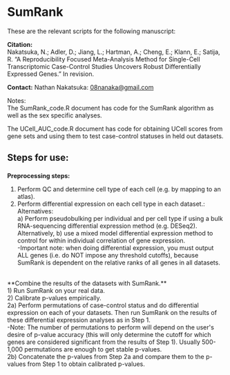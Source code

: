 # SumRank

These are the relevant scripts for the following manuscript:

**Citation:** 
<br/>
Nakatsuka, N.; Adler, D.; Jiang, L.; Hartman, A.; Cheng, E.; Klann, E.; Satija, R. “A Reproducibility Focused Meta-Analysis Method for Single-Cell Transcriptomic Case-Control Studies Uncovers Robust Differentially Expressed Genes.” In revision.

**Contact:** Nathan Nakatsuka: 08nanaka@gmail.com


Notes:
<br/>
The SumRank_code.R document has code for the SumRank algorithm as well as the sex specific analyses.

The UCell_AUC_code.R document has code for obtaining UCell scores from gene sets and using them to test case-control statuses in held out datasets.



## <p>Steps for use:</p>

**Preprocessing steps:**
1) Perform QC and determine cell type of each cell (e.g. by mapping to an atlas).<br/>
2) Perform differential expression on each cell type in each dataset.:<br/>
Alternatives: <br/>
a) Perform pseudobulking per individual and per cell type if using a bulk RNA-sequencing differential expression method (e.g. DESeq2).  <br/>
Alternatively, b) use a mixed model differential expression method to control for within individual correlation of gene expression.<br/>
-Important note: when doing differential expression, you must output ALL genes (i.e. do NOT impose any threshold cutoffs), because SumRank is dependent on the relative ranks of all genes in all datasets.<br/>
<br/>
**Combine the results of the datasets with SumRank.** 
<br/>
1) Run SumRank on your real data.<br/>
2) Calibrate p-values empirically.<br/>
2a) Perform permutations of case-control status and do differential expression on each of your datasets. Then run SumRank on the results of these differential expression analyses as in Step 1.<br/>
-Note: The number of permutations to perform will depend on the user's desire of p-value accuracy (this will only determine the cutoff for which genes are considered significant from the results of Step 1). Usually 500-1,000 permutations are enough to get stable p-values.<br/>
2b) Concatenate the p-values from Step 2a and compare them to the p-values from Step 1 to obtain calibrated p-values.


<br/>
<br/>
<br/>


